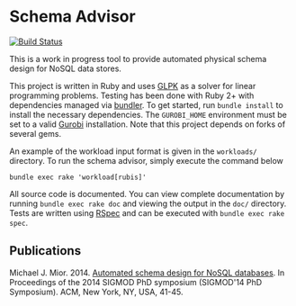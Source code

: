 # Schema Advisor

[![Build Status](https://magnum.travis-ci.com/michaelmior/sadvisor.svg?token=rM4RuzPrnmeRRxXcrK4C&branch=master)](https://magnum.travis-ci.com/michaelmior/sadvisor)

This is a work in progress tool to provide automated physical schema design for NoSQL data stores.

This project is written in Ruby and uses [GLPK](https://www.gnu.org/software/glpk/) as a solver for linear programming problems.
Testing has been done with Ruby 2+ with dependencies managed via [bundler](http://bundler.io/).
To get started, run `bundle install` to install the necessary dependencies.
The `GUROBI_HOME` environment must be set to a valid [Gurobi](http://www.gurobi.com/) installation.
Note that this project depends on forks of several gems.

An example of the workload input format is given in the `workloads/` directory.
To run the schema advisor, simply execute the command below

    bundle exec rake 'workload[rubis]'

All source code is documented.
You can view complete documentation by running `bundle exec rake doc` and viewing the output in the `doc/` directory.
Tests are written using [RSpec](http://rspec.info/) and can be executed with `bundle exec rake spec`.

## Publications

Michael J. Mior. 2014. [Automated schema design for NoSQL databases](http://doi.acm.org/10.1145/2602622.2602624). In Proceedings of the 2014 SIGMOD PhD symposium (SIGMOD'14 PhD Symposium). ACM, New York, NY, USA, 41-45.

